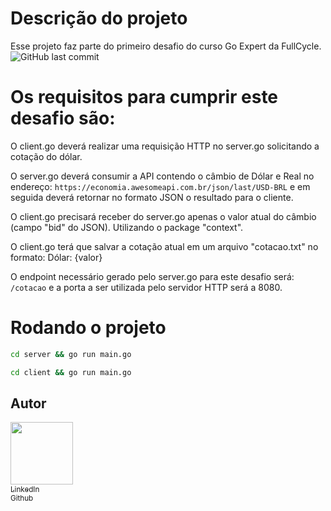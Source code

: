 # Descrição do projeto
Esse projeto faz parte do primeiro desafio do curso Go Expert da FullCycle.<br>
<img alt="GitHub last commit" src="https://img.shields.io/github/last-commit/ClaudionorJunior/challenge-bid-server-client-goexpert">

# Os requisitos para cumprir este desafio são:
O client.go deverá realizar uma requisição HTTP no server.go solicitando a cotação do dólar.
 
O server.go deverá consumir a API contendo o câmbio de Dólar e Real no endereço: `https://economia.awesomeapi.com.br/json/last/USD-BRL` e em seguida deverá retornar no formato JSON o resultado para o cliente.

O client.go precisará receber do server.go apenas o valor atual do câmbio (campo "bid" do JSON). Utilizando o package "context".
 
O client.go terá que salvar a cotação atual em um arquivo "cotacao.txt" no formato: Dólar: {valor}
 
O endpoint necessário gerado pelo server.go para este desafio será: `/cotacao` e a porta a ser utilizada pelo servidor HTTP será a 8080.

# Rodando o projeto
```sh
cd server && go run main.go
```
```sh
cd client && go run main.go
```

## Autor
[<img src="https://avatars.githubusercontent.com/u/82416762?v=4" width=100><br><sub>LinkedIn</sub>](https://www.linkedin.com/in/claudionorsilva/)<br>[<sub>Github</sub>](https://github.com/ClaudionorJunior)